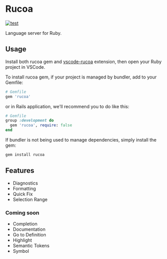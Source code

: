 # Rucoa

[![test](https://github.com/r7kamura/rucoa/actions/workflows/test.yml/badge.svg)](https://github.com/r7kamura/rucoa/actions/workflows/test.yml)

Language server for Ruby.

## Usage

Install both rucoa gem and [vscode-rucoa](https://github.com/r7kamura/vscode-rucoa) extension, then open your Ruby project in VSCode.

To install rucoa gem, if your project is managed by bundler, add to your Gemfile:

```ruby
# Gemfile
gem 'rucoa'
```

or in Rails application, we'll recommend you to do like this:

```ruby
# Gemfile
group :development do
  gem 'rucoa', require: false
end
```

If bundler is not being used to manage dependencies, simply install the gem:

```bash
gem install rucoa
```

## Features

- Diagnostics
- Formatting
- Quick Fix
- Selection Range

### Coming soon

- Completion
- Documentation
- Go to Definition
- Highlight
- Semantic Tokens
- Symbol

